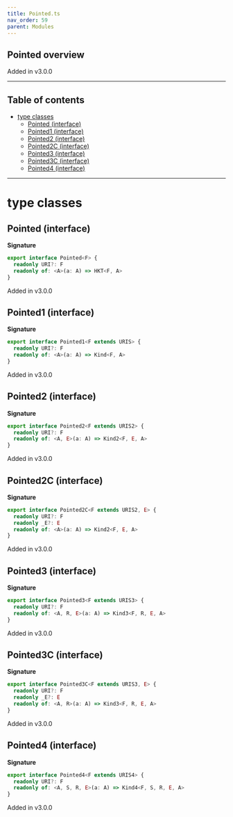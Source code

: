 ```yaml
---
title: Pointed.ts
nav_order: 59
parent: Modules
---
```


## Pointed overview

Added in v3.0.0

---

<h2 class="text-delta">Table of contents</h2>

- [type classes](#type-classes)
  - [Pointed (interface)](#pointed-interface)
  - [Pointed1 (interface)](#pointed1-interface)
  - [Pointed2 (interface)](#pointed2-interface)
  - [Pointed2C (interface)](#pointed2c-interface)
  - [Pointed3 (interface)](#pointed3-interface)
  - [Pointed3C (interface)](#pointed3c-interface)
  - [Pointed4 (interface)](#pointed4-interface)

---

# type classes

## Pointed (interface)

**Signature**

```ts
export interface Pointed<F> {
  readonly URI?: F
  readonly of: <A>(a: A) => HKT<F, A>
}
```

Added in v3.0.0

## Pointed1 (interface)

**Signature**

```ts
export interface Pointed1<F extends URIS> {
  readonly URI?: F
  readonly of: <A>(a: A) => Kind<F, A>
}
```

Added in v3.0.0

## Pointed2 (interface)

**Signature**

```ts
export interface Pointed2<F extends URIS2> {
  readonly URI?: F
  readonly of: <A, E>(a: A) => Kind2<F, E, A>
}
```

Added in v3.0.0

## Pointed2C (interface)

**Signature**

```ts
export interface Pointed2C<F extends URIS2, E> {
  readonly URI?: F
  readonly _E?: E
  readonly of: <A>(a: A) => Kind2<F, E, A>
}
```

Added in v3.0.0

## Pointed3 (interface)

**Signature**

```ts
export interface Pointed3<F extends URIS3> {
  readonly URI?: F
  readonly of: <A, R, E>(a: A) => Kind3<F, R, E, A>
}
```

Added in v3.0.0

## Pointed3C (interface)

**Signature**

```ts
export interface Pointed3C<F extends URIS3, E> {
  readonly URI?: F
  readonly _E?: E
  readonly of: <A, R>(a: A) => Kind3<F, R, E, A>
}
```

Added in v3.0.0

## Pointed4 (interface)

**Signature**

```ts
export interface Pointed4<F extends URIS4> {
  readonly URI?: F
  readonly of: <A, S, R, E>(a: A) => Kind4<F, S, R, E, A>
}
```

Added in v3.0.0
